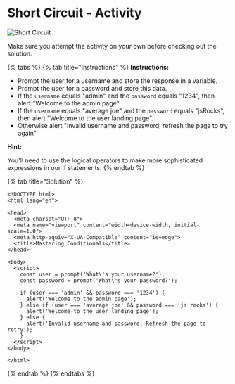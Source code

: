 # Short Circuit - Activity



![Short Circuit](../../../.gitbook/assets/image%20%284%29.png)

Make sure you attempt the activity on your own before checking out the solution.

{% tabs %}
{% tab title="Instructions" %}
**Instructions:**

* Prompt the user for a username and store the response in a variable.
* Prompt the user for a password and store this data.
* If the `username` equals "admin" and the `password` equals "1234", then alert "Welcome to the admin page".
* If the `username` equals "average joe" and the `password` equals "jsRocks", then alert "Welcome to the user landing page".
* Otherwise alert "Invalid username and password, refresh the page to try again"

**Hint:**

You'll need to use the logical operators to make more sophisticated expressions in our if statements.
{% endtab %}

{% tab title="Solution" %}
```markup
<!DOCTYPE html>
<html lang="en">

<head>
  <meta charset="UTF-8">
  <meta name="viewport" content="width=device-width, initial-scale=1.0">
  <meta http-equiv="X-UA-Compatible" content="ie=edge">
  <title>Mastering Conditionals</title>
</head>

<body>
  <script>
    const user = prompt('What\'s your username?');
    const password = prompt('What\'s your password?');
    
    if (user === 'admin' && password === '1234') {
      alert('Welcome to the admin page');
    } else if (user === 'average joe' && password === 'js rocks') {
      alert('Welcome to the user landing page');
    } else {
      alert('Invalid username and password. Refresh the page to retry');
    }
  </script>
</body>

</html>
```
{% endtab %}
{% endtabs %}



